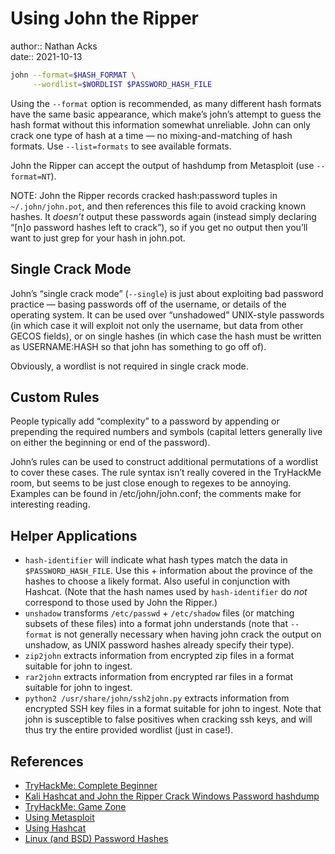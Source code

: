 # Using John the Ripper

author:: Nathan Acks  
date:: 2021-10-13

```bash
john --format=$HASH_FORMAT \
     --wordlist=$WORDLIST $PASSWORD_HASH_FILE
```

Using the `--format` option is recommended, as many different hash formats have the same basic appearance, which make’s john’s attempt to guess the hash format without this information somewhat unreliable. John can only crack one type of hash at a time — no mixing-and-matching of hash formats. Use `--list=formats` to see available formats.

John the Ripper can accept the output of hashdump from Metasploit (use `--format=NT`).

NOTE: John the Ripper records cracked hash:password tuples in `~/.john/john.pot`, and then references this file to avoid cracking known hashes. It *doesn’t* output these passwords again (instead simply declaring “[n]o password hashes left to crack”), so if you get no output then you’ll want to just grep for your hash in john.pot.

## Single Crack Mode

John’s “single crack mode” (`--single`) is just about exploiting bad password practice — basing passwords off of the username, or details of the operating system. It can be used over “unshadowed” UNIX-style passwords (in which case it will exploit not only the username, but data from other GECOS fields), or on single hashes (in which case the hash must be written as USERNAME:HASH so that john has something to go off of).

Obviously, a wordlist is not required in single crack mode.

## Custom Rules

People typically add “complexity” to a password by appending or prepending the required numbers and symbols (capital letters generally live on either the beginning or end of the password).

John’s rules can be used to construct additional permutations of a wordlist to cover these cases. The rule syntax isn’t really covered in the TryHackMe room, but seems to be just close enough to regexes to be annoying. Examples can be found in /etc/john/john.conf; the comments make for interesting reading.

## Helper Applications

* `hash-identifier` will indicate what hash types match the data in `$PASSWORD_HASH_FILE`. Use this + information about the province of the hashes to choose a likely format. Also useful in conjunction with Hashcat. (Note that the hash names used by `hash-identifier` do *not* correspond to those used by John the Ripper.)
* `unshadow` transforms `/etc/passwd` + `/etc/shadow` files (or matching subsets of these files) into a format john understands (note that `--format` is not generally necessary when having john crack the output on unshadow, as UNIX password hashes already specify their type).
* `zip2john` extracts information from encrypted zip files in a format suitable for john to ingest.
* `rar2john` extracts information from encrypted rar files in a format suitable for john to ingest.
* `python2 /usr/share/john/ssh2john.py` extracts information from encrypted SSH key files in a format suitable for john to ingest. Note that john is susceptible to false positives when cracking ssh keys, and will thus try the entire provided wordlist (just in case!).

## References

* [TryHackMe: Complete Beginner](tryhackme-complete-beginner.md)
* [Kali Hashcat and John the Ripper Crack Windows Password hashdump](https://pentesthacker.com/2020/12/27/kali-hashcat-and-john-the-ripper-crack-windows-password-hashdump/)
* [TryHackMe: Game Zone](tryhackme-game-zone.md)
* [Using Metasploit](metasploit.md)
* [Using Hashcat](hashcat.md)
* [Linux (and BSD) Password Hashes](linux-and-bsd-password-hashes.md)

